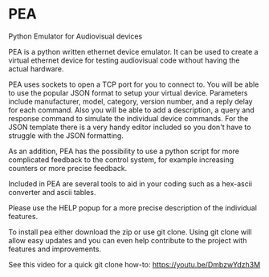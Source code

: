 # PEA
Python Emulator for Audiovisual devices

PEA is a python written ethernet device emulator.
It can be used to create a virtual ethernet device for testing audiovisual code without having the actual hardware.

PEA uses sockets to open a TCP port for you to connect to. You will be able to use the popular JSON format to setup your virtual device.
Parameters include manufacturer, model, category, version number, and a reply delay for each command.
Also you will be able to add a description, a query and response command to simulate the individual device commands.
For the JSON template there is a very handy editor included so you don't have to struggle with the JSON formatting.

As an addition, PEA has the possibility to use a python script for more complicated feedback to the control system, for example increasing counters or more precise feedback.

Included in PEA are several tools to aid in your coding such as a hex-ascii converter and ascii tables.

Please use the HELP popup for a more precise description of the individual features.

To install pea either download the zip or use git clone. Using git clone will allow easy updates and you can even help contribute to the project with features and improvements.

See this video for a quick git clone how-to: https://youtu.be/DmbzwYdzh3M
